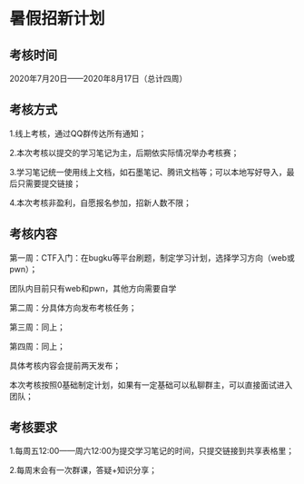 # 暑假招新计划

## 考核时间

2020年7月20日——2020年8月17日（总计四周）

## 考核方式

1.线上考核，通过QQ群传达所有通知；

2.本次考核以提交的学习笔记为主，后期依实际情况举办考核赛；

3.学习笔记统一使用线上文档，如石墨笔记、腾讯文档等；可以本地写好导入，最后只需要提交链接；

4.本次考核非盈利，自愿报名参加，招新人数不限；

## 考核内容

第一周：CTF入门：在bugku等平台刷题，制定学习计划，选择学习方向（web或pwn）；

团队内目前只有web和pwn，其他方向需要自学

第二周：分具体方向发布考核任务；

第三周：同上；

第四周：同上；

具体考核内容会提前两天发布；

本次考核按照0基础制定计划，如果有一定基础可以私聊群主，可以直接面试进入团队；

## 考核要求

1.每周五12:00——周六12:00为提交学习笔记的时间，只提交链接到共享表格里；

2.每周末会有一次群课，答疑+知识分享；